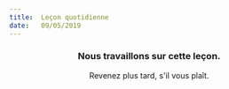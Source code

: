 ```yaml
---
title:  Leçon quotidienne
date:   09/05/2019
---
```


### <center>Nous travaillons sur cette leçon.</center>
<center>Revenez plus tard, s'il vous plaît.</center>